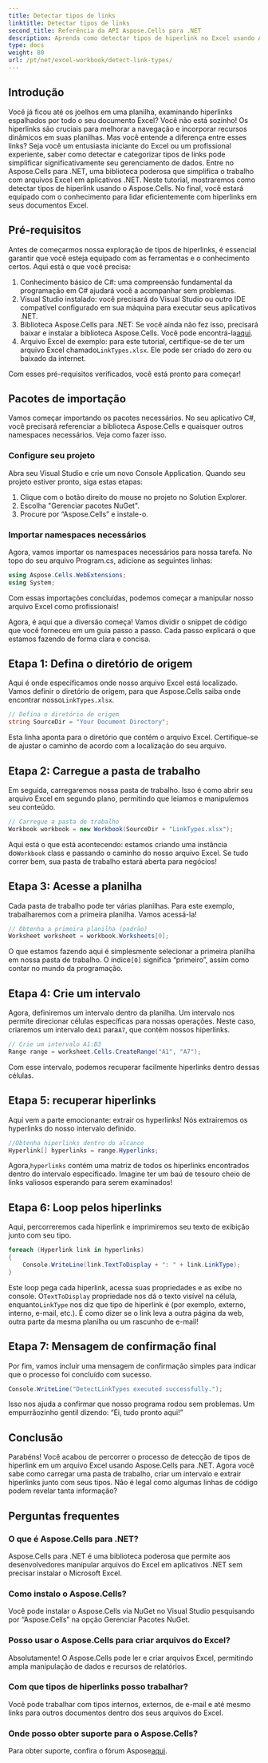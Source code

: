 ```yaml
---
title: Detectar tipos de links
linktitle: Detectar tipos de links
second_title: Referência da API Aspose.Cells para .NET
description: Aprenda como detectar tipos de hiperlink no Excel usando Aspose.Cells para .NET. Etapas fáceis e exemplos de código incluídos.
type: docs
weight: 80
url: /pt/net/excel-workbook/detect-link-types/
---
```

## Introdução

Você já ficou até os joelhos em uma planilha, examinando hiperlinks espalhados por todo o seu documento Excel? Você não está sozinho! Os hiperlinks são cruciais para melhorar a navegação e incorporar recursos dinâmicos em suas planilhas. Mas você entende a diferença entre esses links? Seja você um entusiasta iniciante do Excel ou um profissional experiente, saber como detectar e categorizar tipos de links pode simplificar significativamente seu gerenciamento de dados. Entre no Aspose.Cells para .NET, uma biblioteca poderosa que simplifica o trabalho com arquivos Excel em aplicativos .NET. Neste tutorial, mostraremos como detectar tipos de hiperlink usando o Aspose.Cells. No final, você estará equipado com o conhecimento para lidar eficientemente com hiperlinks em seus documentos Excel.

## Pré-requisitos

Antes de começarmos nossa exploração de tipos de hiperlinks, é essencial garantir que você esteja equipado com as ferramentas e o conhecimento certos. Aqui está o que você precisa:

1. Conhecimento básico de C#: uma compreensão fundamental da programação em C# ajudará você a acompanhar sem problemas.
2. Visual Studio instalado: você precisará do Visual Studio ou outro IDE compatível configurado em sua máquina para executar seus aplicativos .NET.
3.  Biblioteca Aspose.Cells para .NET: Se você ainda não fez isso, precisará baixar e instalar a biblioteca Aspose.Cells. Você pode encontrá-la[aqui](https://releases.aspose.com/cells/net/).
4.  Arquivo Excel de exemplo: para este tutorial, certifique-se de ter um arquivo Excel chamado`LinkTypes.xlsx`. Ele pode ser criado do zero ou baixado da internet.

Com esses pré-requisitos verificados, você está pronto para começar!

## Pacotes de importação

Vamos começar importando os pacotes necessários. No seu aplicativo C#, você precisará referenciar a biblioteca Aspose.Cells e quaisquer outros namespaces necessários. Veja como fazer isso.

### Configure seu projeto

Abra seu Visual Studio e crie um novo Console Application. Quando seu projeto estiver pronto, siga estas etapas:

1. Clique com o botão direito do mouse no projeto no Solution Explorer.
2. Escolha "Gerenciar pacotes NuGet".
3. Procure por “Aspose.Cells” e instale-o.

### Importar namespaces necessários

Agora, vamos importar os namespaces necessários para nossa tarefa. No topo do seu arquivo Program.cs, adicione as seguintes linhas:

```csharp
using Aspose.Cells.WebExtensions;
using System;
```

Com essas importações concluídas, podemos começar a manipular nosso arquivo Excel como profissionais!

Agora, é aqui que a diversão começa! Vamos dividir o snippet de código que você forneceu em um guia passo a passo. Cada passo explicará o que estamos fazendo de forma clara e concisa.

## Etapa 1: Defina o diretório de origem

 Aqui é onde especificamos onde nosso arquivo Excel está localizado. Vamos definir o diretório de origem, para que Aspose.Cells saiba onde encontrar nosso`LinkTypes.xlsx`.

```csharp
// Defina o diretório de origem
string SourceDir = "Your Document Directory";
```

Esta linha aponta para o diretório que contém o arquivo Excel. Certifique-se de ajustar o caminho de acordo com a localização do seu arquivo.

## Etapa 2: Carregue a pasta de trabalho

Em seguida, carregaremos nossa pasta de trabalho. Isso é como abrir seu arquivo Excel em segundo plano, permitindo que leiamos e manipulemos seu conteúdo.

```csharp
// Carregue a pasta de trabalho
Workbook workbook = new Workbook(SourceDir + "LinkTypes.xlsx");
```

Aqui está o que está acontecendo: estamos criando uma instância do`Workbook` class e passando o caminho do nosso arquivo Excel. Se tudo correr bem, sua pasta de trabalho estará aberta para negócios!

## Etapa 3: Acesse a planilha

Cada pasta de trabalho pode ter várias planilhas. Para este exemplo, trabalharemos com a primeira planilha. Vamos acessá-la!

```csharp
// Obtenha a primeira planilha (padrão)
Worksheet worksheet = workbook.Worksheets[0];
```

 O que estamos fazendo aqui é simplesmente selecionar a primeira planilha em nossa pasta de trabalho. O índice`[0]` significa “primeiro”, assim como contar no mundo da programação.

## Etapa 4: Crie um intervalo

 Agora, definiremos um intervalo dentro da planilha. Um intervalo nos permite direcionar células específicas para nossas operações. Neste caso, criaremos um intervalo de`A1` para`A7`, que contém nossos hiperlinks.

```csharp
// Crie um intervalo A1:B3
Range range = worksheet.Cells.CreateRange("A1", "A7");
```

Com esse intervalo, podemos recuperar facilmente hiperlinks dentro dessas células.

## Etapa 5: recuperar hiperlinks

Aqui vem a parte emocionante: extrair os hyperlinks! Nós extrairemos os hyperlinks do nosso intervalo definido.

```csharp
//Obtenha hiperlinks dentro do alcance
Hyperlink[] hyperlinks = range.Hyperlinks;
```

 Agora,`hyperlinks` contém uma matriz de todos os hiperlinks encontrados dentro do intervalo especificado. Imagine ter um baú de tesouro cheio de links valiosos esperando para serem examinados!

## Etapa 6: Loop pelos hiperlinks

Aqui, percorreremos cada hiperlink e imprimiremos seu texto de exibição junto com seu tipo.

```csharp
foreach (Hyperlink link in hyperlinks)
{
    Console.WriteLine(link.TextToDisplay + ": " + link.LinkType);
}
```

 Este loop pega cada hiperlink, acessa suas propriedades e as exibe no console. O`TextToDisplay` propriedade nos dá o texto visível na célula, enquanto`LinkType` nos diz que tipo de hiperlink é (por exemplo, externo, interno, e-mail, etc.). É como dizer se o link leva a outra página da web, outra parte da mesma planilha ou um rascunho de e-mail!

## Etapa 7: Mensagem de confirmação final

Por fim, vamos incluir uma mensagem de confirmação simples para indicar que o processo foi concluído com sucesso.

```csharp
Console.WriteLine("DetectLinkTypes executed successfully.");
```

Isso nos ajuda a confirmar que nosso programa rodou sem problemas. Um empurrãozinho gentil dizendo: “Ei, tudo pronto aqui!”

## Conclusão

Parabéns! Você acabou de percorrer o processo de detecção de tipos de hiperlink em um arquivo Excel usando Aspose.Cells para .NET. Agora você sabe como carregar uma pasta de trabalho, criar um intervalo e extrair hiperlinks junto com seus tipos. Não é legal como algumas linhas de código podem revelar tanta informação?

## Perguntas frequentes

### O que é Aspose.Cells para .NET?  
Aspose.Cells para .NET é uma biblioteca poderosa que permite aos desenvolvedores manipular arquivos do Excel em aplicativos .NET sem precisar instalar o Microsoft Excel.

### Como instalo o Aspose.Cells?  
Você pode instalar o Aspose.Cells via NuGet no Visual Studio pesquisando por “Aspose.Cells” na opção Gerenciar Pacotes NuGet.

### Posso usar o Aspose.Cells para criar arquivos do Excel?  
Absolutamente! O Aspose.Cells pode ler e criar arquivos Excel, permitindo ampla manipulação de dados e recursos de relatórios.

### Com que tipos de hiperlinks posso trabalhar?  
Você pode trabalhar com tipos internos, externos, de e-mail e até mesmo links para outros documentos dentro dos seus arquivos do Excel.

### Onde posso obter suporte para o Aspose.Cells?  
 Para obter suporte, confira o fórum Aspose[aqui](https://forum.aspose.com/c/cells/9).